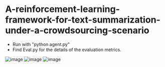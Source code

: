 # A-reinforcement-learning-framework-for-text-summarization-under-a-crowdsourcing-scenario
- Run with "python agent.py"
- Find Eval.py for the details of the evaluation metrics.

![image](https://github.com/98k-bot/A-reinforcement-learning-framework-for-text-summarization-under-a-crowdsourcing-scenario/blob/master/Model/2_cr)
![image](https://github.com/98k-bot/A-reinforcement-learning-framework-for-text-summarization-under-a-crowdsourcing-scenario/blob/master/Model/2_r)
![image](https://github.com/98k-bot/A-reinforcement-learning-framework-for-text-summarization-under-a-crowdsourcing-scenario/blob/master/lift.png)
